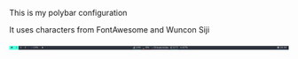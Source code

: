 This is my polybar configuration

It uses characters from FontAwesome and Wuncon Siji

![bapt polybar](polybar.png)
